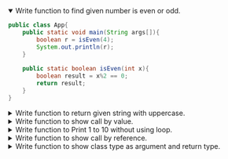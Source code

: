 <details open>
<summary>Write function to find given number is even or odd.</summary>
<p>

```java
public class App{  
    public static void main(String args[]){
        boolean r = isEven(4);
        System.out.println(r);  
    }  
    
    public static boolean isEven(int x){
        boolean result = x%2 == 0;
        return result;
    }
}  
```

</p>
</details> 

<details>
<summary>Write function to return given string with uppercase.</summary>
<p>

```java
public class App{  
    public static void main(String args[]){
        String str = toUpper("welcome");
        System.out.println(str);  
    }  
    
    public static boolean toUpper(String s){
        String result = s.toUpperCase();
        return result;
    }
}  
```

</p>
</details> 

<details>
<summary>Write function to show call by value.</summary>
<p>

```java
public class CallByValue {

	public static void main(String[] args) {
		int age = 24;
		System.out.println(age);
		changeAge(age);
		System.out.println(age);
	}

	private static void changeAge(int age) {
		age = 45;
	}

}
```

</p>
</details> 

<details>
<summary>Write function to Print 1 to 10 without using loop.</summary>
<p>

```java
public class RecursionFun {
	
	public static void main(String[] args) {
		printWihtoutLoop(1);
	}
	
	public static void printWihtoutLoop(int n){
		if(n <= 10){
			System.out.println(n);
			printWihtoutLoop( n+1 );
		}
	}
}
```

</p>
</details> 


<details>
<summary>Write function to show call by reference.</summary>
<p>

```java
    
class Product {
	int id;
	String name;
	float price;
}
    
public class CallByReferenceEx {

	public static void main(String[] args) {
		Product pro = new Product();
		pro.id = 12;
		pro.name = "Nokia";
		pro.price = 3.4f;
		printProduct(pro);
		changeProductValues(pro);
		printProduct(pro);
		makeProductNull(pro);
		printProduct(pro);
	}

	private static void printProduct(Product pro) {
		System.out.println("printProduct() -> " + pro.id + " " + pro.name + " " + pro.price);
	}

	private static void changeProductValues(Product pro) {
		pro.id = 14;
		pro.price = 3000.50f;
	}

	private static void makeProductNull(Product pro) {
		pro = null;
	}
}

```

</p>
</details>

<details>
<summary>Write function to show class type as argument and return type.</summary>
<p>

```java
import java.util.Scanner;
 
class Product {
	int id;
	String name;
	float price;
}
    
public class ProductListEx {

	public static void main(String[] args) {
		Product products[] = new Product[2];
		// create first product
		Product pro = new Product();
		pro.id = 2;
		pro.name = "Nokia 6";
		pro.price = 7000.50f;

		Product pro1 = new Product();
		pro1.id = 4;
		pro1.name = "Samsung";
		pro1.price = 9000.50f;

		products[0] = pro; // assign product to array zero location
		products[1] = pro1; // assign product to array first location

		printProducts(products);

		products = getProducts();
		printProducts(products);
	}

	private static Product[] getProducts() {
		Product products[] = new Product[2];
		Scanner scaner = new Scanner(System.in);
		for (int i = 0; i < 2; i++) {
			System.out.println("Enter product Id:");
			int productId = scaner.nextInt();
			System.out.println("Enter product Name:");
			String productName = scaner.next();
			System.out.println("Enter product Price:");
			float productPrice = scaner.nextFloat();
			Product pro = new Product();
			pro.id = productId;
			pro.name = productName;
			pro.price = productPrice;
			products[i] = pro;
		}
		scaner.close();
		return products;
	}

	private static void printProducts(Product[] products) {
		for (int index = 0; index < products.length; index++) {
			System.out.println(products[index].id + " " + products[index].name + " " + products[index].price);
		}
	}

}
```

</p>
</details> 
